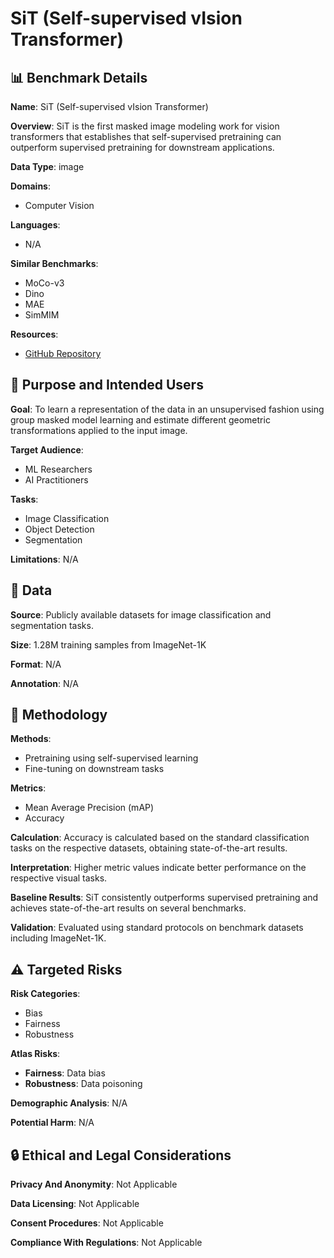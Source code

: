 # SiT (Self-supervised vIsion Transformer)

## 📊 Benchmark Details

**Name**: SiT (Self-supervised vIsion Transformer)

**Overview**: SiT is the first masked image modeling work for vision transformers that establishes that self-supervised pretraining can outperform supervised pretraining for downstream applications.

**Data Type**: image

**Domains**:
- Computer Vision

**Languages**:
- N/A

**Similar Benchmarks**:
- MoCo-v3
- Dino
- MAE
- SimMIM

**Resources**:
- [GitHub Repository](https://github.com/Sara-Ahmed/SiT)

## 🎯 Purpose and Intended Users

**Goal**: To learn a representation of the data in an unsupervised fashion using group masked model learning and estimate different geometric transformations applied to the input image.

**Target Audience**:
- ML Researchers
- AI Practitioners

**Tasks**:
- Image Classification
- Object Detection
- Segmentation

**Limitations**: N/A

## 💾 Data

**Source**: Publicly available datasets for image classification and segmentation tasks.

**Size**: 1.28M training samples from ImageNet-1K

**Format**: N/A

**Annotation**: N/A

## 🔬 Methodology

**Methods**:
- Pretraining using self-supervised learning
- Fine-tuning on downstream tasks

**Metrics**:
- Mean Average Precision (mAP)
- Accuracy

**Calculation**: Accuracy is calculated based on the standard classification tasks on the respective datasets, obtaining state-of-the-art results.

**Interpretation**: Higher metric values indicate better performance on the respective visual tasks.

**Baseline Results**: SiT consistently outperforms supervised pretraining and achieves state-of-the-art results on several benchmarks.

**Validation**: Evaluated using standard protocols on benchmark datasets including ImageNet-1K.

## ⚠️ Targeted Risks

**Risk Categories**:
- Bias
- Fairness
- Robustness

**Atlas Risks**:
- **Fairness**: Data bias
- **Robustness**: Data poisoning

**Demographic Analysis**: N/A

**Potential Harm**: N/A

## 🔒 Ethical and Legal Considerations

**Privacy And Anonymity**: Not Applicable

**Data Licensing**: Not Applicable

**Consent Procedures**: Not Applicable

**Compliance With Regulations**: Not Applicable
